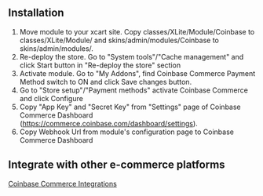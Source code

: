 ## Installation
1. Move module to your xcart site. Copy classes/XLite/Module/Coinbase to classes/XLite/Module/ and skins/admin/modules/Coinbase to skins/admin/modules/.
2. Re-deploy the store. Go to "System tools"/"Cache management" and click Start button in "Re-deploy the store" section
3. Activate module. Go to "My Addons", find Coinbase Commerce Payment Method switch to ON and click Save changes button.
4. Go to "Store setup"/"Payment methods" activate Coinbase Commerce and click Configure
5. Copy "App Key" and "Secret Key" from "Settings" page of Coinbase Commerce Dashboard (https://commerce.coinbase.com/dashboard/settings).
6. Copy Webhook Url from module's configuration page to Coinbase Commerce Dashboard


## Integrate with other e-commerce platforms

[Coinbase Commerce Integrations](https://commerce.coinbase.com/integrate)
